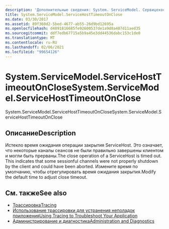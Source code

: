 ```yaml
---
description: 'Дополнительные сведения: System. ServiceModel. Сервицехосттимеаутонклосе'
title: System.ServiceModel.ServiceHostTimeoutOnClose
ms.date: 03/30/2017
ms.assetid: 89f360d2-5bed-4677-ab55-26d9bd12695a
ms.openlocfilehash: d4891816685fe92600537de1a9d8a407d11aed35
ms.sourcegitcommit: ddf7edb67715a5b9a45e3dd44536dabc153c1de0
ms.translationtype: MT
ms.contentlocale: ru-RU
ms.lasthandoff: 02/06/2021
ms.locfileid: "99654126"
---
```

# <a name="systemservicemodelservicehosttimeoutonclose"></a><span data-ttu-id="0fbec-103">System.ServiceModel.ServiceHostTimeoutOnClose</span><span class="sxs-lookup"><span data-stu-id="0fbec-103">System.ServiceModel.ServiceHostTimeoutOnClose</span></span>

<span data-ttu-id="0fbec-104">System.ServiceModel.ServiceHostTimeoutOnClose</span><span class="sxs-lookup"><span data-stu-id="0fbec-104">System.ServiceModel.ServiceHostTimeoutOnClose</span></span>  
  
## <a name="description"></a><span data-ttu-id="0fbec-105">Описание</span><span class="sxs-lookup"><span data-stu-id="0fbec-105">Description</span></span>  

 <span data-ttu-id="0fbec-106">Истекло время ожидания операции закрытия ServiceHost. Это означает, что некоторые каналы сеансов не были правильно завершены клиентом и могли быть прерваны.</span><span class="sxs-lookup"><span data-stu-id="0fbec-106">The close operation of a ServiceHost is timed out. This indicates that some sessionful channels were not properly shutdown by the client and could have been aborted.</span></span> <span data-ttu-id="0fbec-107">Измените время по умолчанию, чтобы отрегулировать время ожидания закрытия.</span><span class="sxs-lookup"><span data-stu-id="0fbec-107">Modify the default time to adjust close timeout.</span></span>  
  
## <a name="see-also"></a><span data-ttu-id="0fbec-108">См. также</span><span class="sxs-lookup"><span data-stu-id="0fbec-108">See also</span></span>

- [<span data-ttu-id="0fbec-109">Трассировка</span><span class="sxs-lookup"><span data-stu-id="0fbec-109">Tracing</span></span>](index.md)
- [<span data-ttu-id="0fbec-110">Использование трассировки для устранения неполадок приложения</span><span class="sxs-lookup"><span data-stu-id="0fbec-110">Using Tracing to Troubleshoot Your Application</span></span>](using-tracing-to-troubleshoot-your-application.md)
- [<span data-ttu-id="0fbec-111">Администрирование и диагностика</span><span class="sxs-lookup"><span data-stu-id="0fbec-111">Administration and Diagnostics</span></span>](../index.md)

